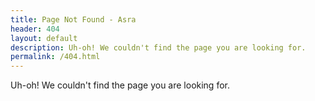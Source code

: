 ```yaml
---
title: Page Not Found - Asra
header: 404
layout: default
description: Uh-oh! We couldn't find the page you are looking for.
permalink: /404.html
---
```


Uh-oh! We couldn't find the page you are looking for.
